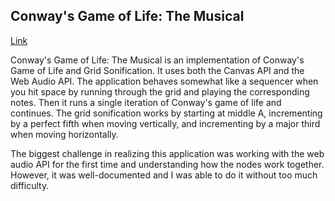 ## Conway's Game of Life: The Musical

[Link](https://a4-milojacobs.glitch.me/)

Conway's Game of Life: The Musical is an implementation of Conway's Game of Life and Grid Sonification. It uses both the Canvas API and the Web Audio API. The application behaves somewhat like a sequencer when you hit
space by running through the grid and playing the corresponding notes. Then it runs a single iteration of Conway's game of life and continues. The grid sonification works by starting at middle A, incrementing by a
perfect fifth when moving vertically, and incrementing by a major third when moving horizontally. 

The biggest challenge in realizing this application was working with the web audio API for the first time and understanding how the nodes work together. However, it was well-documented and I was able to do it without too much difficulty.